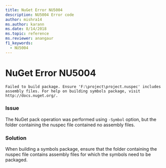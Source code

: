 ```yaml
---
title: NuGet Error NU5004
description: NU5004 Error code
author: mishra14
ms.author: karann
ms.date: 8/14/2018
ms.topic: reference
ms.reviewer: anangaur
f1_keywords: 
  - NU5004
---
```


# NuGet Error NU5004
```
Failed to build package. Ensure 'F:\project\project.nuspec' includes assembly files. For help on building symbols package, visit http://docs.nuget.org/.
```

### Issue

The NuGet pack operation was performed using `-Symbol` option, but the folder containing the nuspec file contained no assembly files. 


### Solution

When building a symbols package, ensure that the folder containing the nuspec file contains assembly files for which the symbols need to be packaged.

